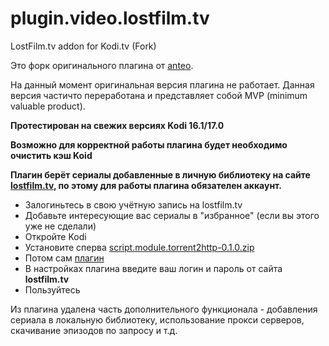 # plugin.video.lostfilm.tv
LostFilm.tv addon for Kodi.tv (Fork)

Это форк оригинального плагина от [anteo](https://github.com/anteo/plugin.video.lostfilm.tv).

На данный момент оригинальная версия плагина не работает. Данная версия частичто переработана и представляет собой MVP (minimum valuable product).

**Протестирован на свежих версиях Kodi 16.1/17.0**

**Возможно для корректной работы плагина будет необходимо очистить кэш Koid**

**Плагин берёт сериалы добавленные в личную библиотеку на сайте [lostfilm.tv](lostfilm.tv), по этому для работы плагина обязателен аккаунт.**

* Залогиньтесь в свою учётную запись на lostfilm.tv
* Добавьте интересующие вас сериалы в "избранное" (если вы этого уже не сделали)
* Откройте Kodi
* Установите сперва [script.module.torrent2http-0.1.0.zip](https://github.com/Ksantor/plugin.video.lostfilm.tv/blob/master/script.module.torrent2http-0.1.0.zip)
* Потом сам [плагин](https://github.com/Ksantor/plugin.video.lostfilm.tv/blob/master/plugin.video.lostfilm.tv-0.1.2.zip)
* В настройках плагина введите ваш логин и пароль от сайта **lostfilm.tv**
* Пользуйтесь

Из плагина удалена часть дополнительного функционала - добавления сериала в локальную библиотеку, использование прокси серверов, скачивание эпизодов по запросу и т.д.

